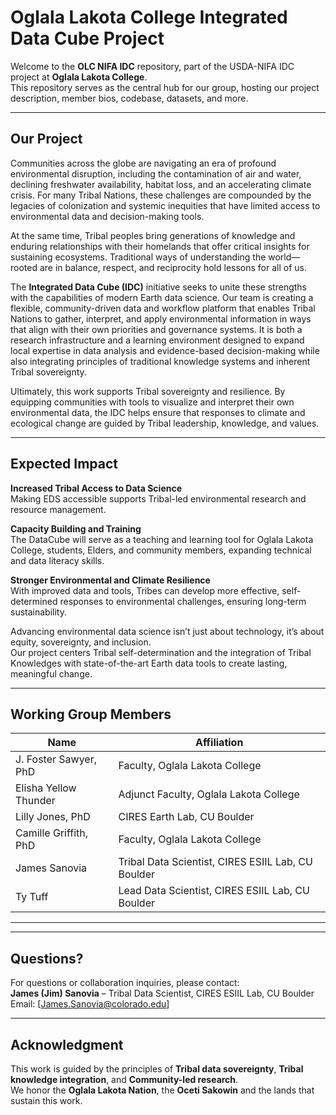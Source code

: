 # Oglala Lakota College Integrated Data Cube Project

Welcome to the **OLC NIFA IDC** repository, part of the USDA-NIFA IDC project at **Oglala Lakota College**.  
This repository serves as the central hub for our group, hosting our project description, member bios, codebase, datasets, and more.

---

## Our Project

Communities across the globe are navigating an era of profound environmental disruption, including the contamination of air and water, declining freshwater availability, habitat loss, and an accelerating climate crisis. For many Tribal Nations, these challenges are compounded by the legacies of colonization and systemic inequities that have limited access to environmental data and decision-making tools.

At the same time, Tribal peoples bring generations of knowledge and enduring relationships with their homelands that offer critical insights for sustaining ecosystems. Traditional ways of understanding the world—rooted are in balance, respect, and reciprocity hold lessons for all of us.

The **Integrated Data Cube (IDC)** initiative seeks to unite these strengths with the capabilities of modern Earth data science. Our team is creating a flexible, community-driven data and workflow platform that enables Tribal Nations to gather, interpret, and apply environmental information in ways that align with their own priorities and governance systems. It is both a research infrastructure and a learning environment designed to expand local expertise in data analysis and evidence-based decision-making while also integrating principles of traditional knowledge systems and inherent Tribal sovereignty.

Ultimately, this work supports Tribal sovereignty and resilience. By equipping communities with tools to visualize and interpret their own environmental data, the IDC helps ensure that responses to climate and ecological change are guided by Tribal leadership, knowledge, and values.

---

## Expected Impact

**Increased Tribal Access to Data Science**  
Making EDS accessible supports Tribal-led environmental research and resource management.

**Capacity Building and Training**  
The DataCube will serve as a teaching and learning tool for Oglala Lakota College, students, Elders, and community members, expanding technical and data literacy skills.

**Stronger Environmental and Climate Resilience**  
With improved data and tools, Tribes can develop more effective, self-determined responses to environmental challenges, ensuring long-term sustainability.

Advancing environmental data science isn’t just about technology, it’s about equity, sovereignty, and inclusion.  
Our project centers Tribal self-determination and the integration of Tribal Knowledges with state-of-the-art Earth data tools to create lasting, meaningful change.

---

## Working Group Members

| Name | Affiliation |
|------|--------------|
| J. Foster Sawyer, PhD | Faculty, Oglala Lakota College |
| Elisha Yellow Thunder | Adjunct Faculty, Oglala Lakota College |
| Lilly Jones, PhD | CIRES Earth Lab, CU Boulder |
| Camille Griffith, PhD | Faculty, Oglala Lakota College |
| James Sanovia | Tribal Data Scientist, CIRES ESIIL Lab, CU Boulder |
| Ty Tuff | Lead Data Scientist, CIRES ESIIL Lab, CU Boulder |

---


---

## Questions?

For questions or collaboration inquiries, please contact:  
**James (Jim) Sanovia** – Tribal Data Scientist, CIRES ESIIL Lab, CU Boulder  
Email: [James.Sanovia@colorado.edu]

---

## Acknowledgment

This work is guided by the principles of **Tribal data sovereignty**, **Tribal knowledge integration**, and **Community-led research**.  
We honor the **Oglala Lakota Nation**, the **Oceti Sakowin** and the lands that sustain this work.



